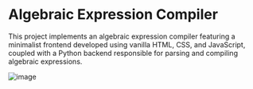 # Algebraic Expression Compiler

This project implements an algebraic expression compiler featuring a minimalist frontend developed using vanilla HTML, CSS, and JavaScript, coupled with a Python backend responsible for parsing and compiling algebraic expressions.

![image](https://github.com/user-attachments/assets/2aea7c51-66aa-4e59-9ad8-dca0670c015c)
